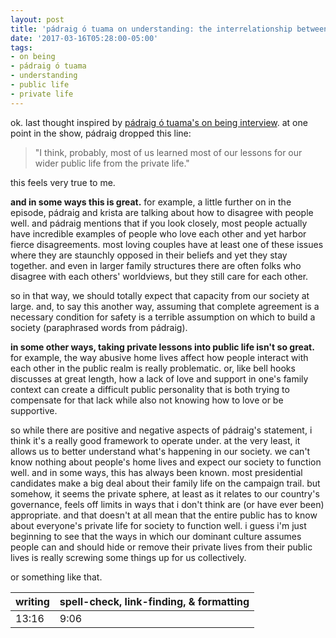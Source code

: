 ```yaml
---
layout: post
title: 'pádraig ó tuama on understanding: the interrelationship between private and public life (part 3)'
date: '2017-03-16T05:28:00-05:00'
tags:
- on being
- pádraig ó tuama
- understanding
- public life
- private life
--- 
```


ok. last thought inspired by [pádraig ó tuama's on being interview](http://onbeing.org/programs/padraig-o-tuama-belonging-creates-and-undoes-us-both/). at one point in the show, pádraig dropped this line:

> "I think, probably, most of us learned most of our lessons for our wider public life from the private life."

this feels very true to me. 

**and in some ways this is great.** for example, a little further on in the episode, pádraig and krista are talking about how to disagree with people well. and pádraig mentions that if you look closely, most people actually have incredible examples of people who love each other and yet harbor fierce disagreements. most loving couples have at least one of these issues where they are staunchly opposed in their beliefs and yet they stay together. and even in larger family structures there are often folks who disagree with each others' worldviews, but they still care for each other. 

so in that way, we should totally expect that capacity from our society at large. and, to say this another way, assuming that complete agreement is a necessary condition for safety is a terrible assumption on which to build a society (paraphrased words from pádraig).

**in some other ways, taking private lessons into public life isn't so great.** for example, the way abusive home lives affect how people interact with each other in the public realm is really problematic. or, like bell hooks discusses at great length, how a lack of love and support in one's family context can create a difficult public personality that is both trying to compensate for that lack while also not knowing how to love or be supportive. 

so while there are positive and negative aspects of pádraig's statement, i think it's a really good framework to operate under. at the very least, it allows us to better understand what's happening in our society. we can't know nothing about people's home lives and expect our society to function well. and in some ways, this has always been known. most presidential candidates make a big deal about their family life on the campaign trail. but somehow, it seems the private sphere, at least as it relates to our country's governance, feels off limits in ways that i don't think are (or have ever been) appropriate. and that doesn't at all mean that the entire public has to know about everyone's private life for society to function well. i guess i'm just beginning to see that the ways in which our dominant culture assumes people can and should hide or remove their private lives from their public lives is really screwing some things up for us collectively. 

or something like that.

<table>
	<thead>
		<tr>
			<th>writing</th>
			<th>spell-check, link-finding, & formatting</th>
		</tr>
	</thead>
	<tbody>
		<tr>
			<td>13:16</td>
			<td>9:06</td>
		</tr>
	</tbody>
</table>